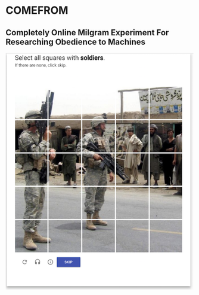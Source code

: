 # COMEFROM
## Completely Online Milgram Experiment For Researching Obedience to Machines
![Soldiers](doc/images/example.png)
